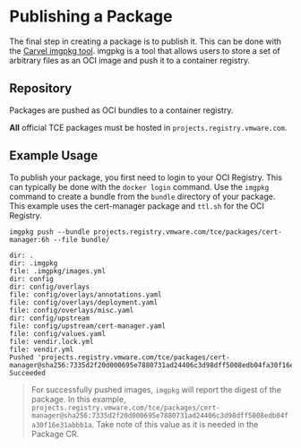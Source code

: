 # Publishing a Package

The final step in creating a package is to publish it. This can be done with the
[Carvel imgpkg tool](../tooling.md#imgpkg). imgpkg is a tool that allows users to store a
set of arbitrary files as an OCI image and push it to a container registry.

## Repository

Packages are pushed as OCI bundles to a container registry.

**All** official TCE packages must be hosted in `projects.registry.vmware.com`.

## Example Usage

To publish your package, you first need to login to your OCI Registry. This can
typically be done with the `docker login` command. Use the `imgpkg` command to
create a bundle from the `bundle` directory of your package. This example uses
the cert-manager package and `ttl.sh` for the OCI Registry.

 ```shell
 imgpkg push --bundle projects.registry.vmware.com/tce/packages/cert-manager:6h --file bundle/

 dir: .
 dir: .imgpkg
 file: .imgpkg/images.yml
 dir: config
 dir: config/overlays
 file: config/overlays/annotations.yaml
 file: config/overlays/deployment.yaml
 file: config/overlays/misc.yaml
 dir: config/upstream
 file: config/upstream/cert-manager.yaml
 file: config/values.yaml
 file: vendir.lock.yml
 file: vendir.yml
 Pushed 'projects.registry.vmware.com/tce/packages/cert-manager@sha256:7335d2f20d000695e7880731ad24406c3d98dff5008edb04fa30f16e31abbb1a'
 Succeeded
 ```

> For successfully pushed images, `imgpkg` will report the digest of the
package. In this example,
`projects.registry.vmware.com/tce/packages/cert-manager@sha256:7335d2f20d000695e7880731ad24406c3d98dff5008edb04fa30f16e31abbb1a`.
Take note of this value as it is needed in the Package CR.
